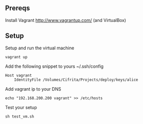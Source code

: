 Prereqs
-------

Install Vagrant http://www.vagrantup.com/ (and VirtualBox)

Setup
-----

Setup and run the virtual machine
```
vagrant up
```

Add the following snippet to yours ~/.ssh/config
```
Host vagrant
	IdentityFile /Volumes/Cifrita/Projects/deploy/keys/alice
```

Add vagrant ip to your DNS
```
echo "192.168.200.200 vagrant" >> /etc/hosts
```

Test your setup
```
sh test_vm.sh
```
